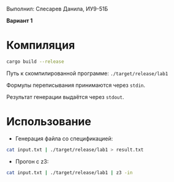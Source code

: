 Выполнил: Слесарев Данила, ИУ9-51Б

**Вариант 1**

# Компиляция

```bash
cargo build --release
```

Путь к скомпилированной программе: `./target/release/lab1`

Формулы переписывания принимаются через `stdin`.

Результат генерации выдаётся через `stdout`.

# Использование

* Генерация файла со спецификацией:

```bash
cat input.txt | ./target/release/lab1 > result.txt 
```

* Прогон с z3:

```bash
cat input.txt | ./target/release/lab1 | z3 -in 
```

